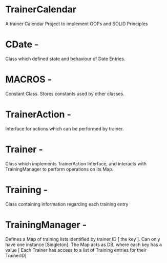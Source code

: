 # TrainerCalendar
A trainer Calendar Project to implement OOPs and SOLID Principles


# CDate - 
Class which defined state and behaviour of Date Entries.
# MACROS - 
Constant Class. Stores constants used by other classes.
# TrainerAction - 
Interface for actions which can be performed by trainer.
# Trainer - 
Class which implements TrainerAction Interface, and interacts with TrainingManager to perform operations on its Map.
# Training - 
Class containing information regarding each training entry
# TrainingManager -  
Defines a Map of training lists identified by trainer ID [ the key ]. Can only have one instance [Singleton]. 
The Map acts as DB, where each key has a value [ Each Trainer has access to a list of Training entries for their TrainerID]
